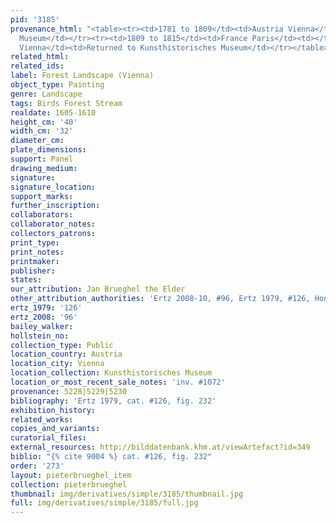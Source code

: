 ```yaml
---
pid: '3185'
provenance_html: "<table><tr><td>1781 to 1809</td><td>Austria Vienna</td><td>Kunsthistorisches
  Museum</td></tr><tr><td>1809 to 1815</td><td>France Paris</td><td></td></tr><tr><td>1815</td><td>Austria
  Vienna</td><td>Returned to Kunsthistorisches Museum</td></tr></table>"
related_html: 
related_ids: 
label: Forest Landscape (Vienna)
object_type: Painting
genre: Landscape
tags: Birds Forest Stream
realdate: 1605-1610
height_cm: '40'
width_cm: '32'
diameter_cm: 
plate_dimensions: 
support: Panel
drawing_medium: 
signature: 
signature_location: 
support_marks: 
further_inscription: 
collaborators: 
collaborator_notes: 
collectors_patrons: 
print_type: 
print_notes: 
printmaker: 
publisher: 
states: 
our_attribution: Jan Brueghel the Elder
other_attribution_authorities: 'Ertz 2008-10, #96, Ertz 1979, #126, Honig database'
ertz_1979: '126'
ertz_2008: '96'
bailey_walker: 
hollstein_no: 
collection_type: Public
location_country: Austria
location_city: Vienna
location_collection: Kunsthistorisches Museum
location_or_most_recent_sale_notes: 'inv. #1072'
provenance: 5228|5229|5230
bibliography: 'Ertz 1979, cat. #126, fig. 232'
exhibition_history: 
related_works: 
copies_and_variants: 
curatorial_files: 
external_resources: http://bilddatenbank.khm.at/viewArtefact?id=349
biblio: "{% cite 9004 %} cat. #126, fig. 232"
order: '273'
layout: pieterbrueghel_item
collection: pieterbrueghel
thumbnail: img/derivatives/simple/3185/thumbnail.jpg
full: img/derivatives/simple/3185/full.jpg
---
```

